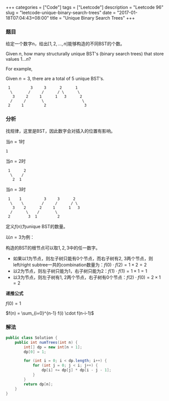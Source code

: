 +++
categories = ["Code"]
tags = ["Leetcode"]
description = "Leetcode 96"
slug = "leetcode-unique-binary-search-trees"
date = "2017-01-18T07:04:43+08:00"
title = "Unique Binary Search Trees"
+++

### 题目

给定一个数字n，给出$[1, 2, \dots, n]$能够构造的不同BST的个数。

Given $n$, how many structurally unique BST's (binary search trees) that store values $1 \dots n$?

For example,

Given $n = 3$, there are a total of $5$ unique BST's.

```console
 1         3     3      2      1
  \       /     /      / \      \
   3     2     1      1   3      2
  /     /       \                 \
 2     1         2                 3
```

### 分析

找规律，这里是BST，因此数字会对插入的位置有影响。

当$n = 1$时

```console
1
```

当$n = 2$时

```console
 1      2
  \    /
   2  1
```

当$n = 3$时

```console
 1    1          3     3      2
  \    \        /     /      / \
   3    2      2     1      1   3
  /      \    /       \
 2        3  1         2
```

定义$f(n)$为unique BST的数量。

以$n = 3$为例：

构造的BST的根节点可以取${1, 2, 3}$中的任一数字。

* 如果以1为节点，则左子树只能有0个节点，而右子树有2, 3两个节点，则left/right subtree一共的combination数量为：$f(0) \cdot f(2) = 1 \times 2 = 2$
* 以2为节点，则左子树只能为1，右子树只能为2：$f(1) \cdot f(1) = 1 \times 1 = 1$
* 以3为节点，则左子树有1, 2两个节点，右子树有0个节点：$f(2) \cdot f(0) = 2 \times 1 = 2$

__递推公式__

$f(0) = 1$

$f(n) = \sum_{i=0}^{n-1} f(i) \cdot f(n-i-1)$

### 解法

```java
public class Solution {
    public int numTrees(int n) {
        int[] dp = new int[n + 1];
        dp[0] = 1;

        for (int i = 0; i < dp.length; i++) {
            for (int j = 0; j < i; j++) {
                dp[i] += dp[j] * dp[i - j - 1];
            }
        }
        return dp[n];
    }
}
```